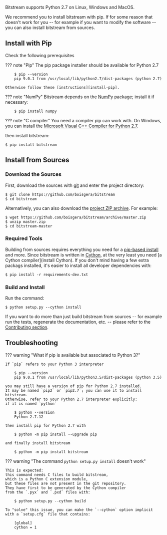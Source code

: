 

Bitstream supports Python 2.7 on Linux, Windows and MacOS.

We recommend you to install bitstream with pip. 
If for some reason that doesn't work for you 
-- for example if you want to modify the software -- 
you can also install bitstream from sources.

Install with Pip
--------------------------------------------------------------------------------

Check the following prerequisites 

??? note "Pip"
    The pip package installer should be available for Python 2.7

        $ pip --version
        pip 9.0.1 from /usr/local/lib/python2.7/dist-packages (python 2.7)

    Otherwise follow these [instructions][install-pip].

??? note "NumPy"
    Bitstream depends on the [NumPy] package; install it if necessary:

        $ pip install numpy

??? note "C compiler"
    You need a compiler pip can work with. 
    On Windows, you can install the 
    [Microsoft Visual C++ Compiler for Python 2.7][MSVC].

then install bitstream:

    $ pip install bitstream

[pip]: https://pypi.python.org/pypi/pip
[install-pip]: https://pip.pypa.io/en/stable/installing/
[NumPy]: http://www.numpy.org/
[MSVC]: https://www.microsoft.com/en-us/download/details.aspx?id=44266

Install from Sources
--------------------------------------------------------------------------------

### Download the Sources

First, download the sources with [git](https://git-scm.com/)
and enter the project directory:

    $ git clone https://github.com/boisgera/bitstream
    $ cd bitstream

Alternatively, you can also download the
[project ZIP archive](https://github.com/boisgera/bitstream/archive/master.zip).
For example:
        
    $ wget https://github.com/boisgera/bitstream/archive/master.zip
    $ unzip master.zip
    $ cd bitstream-master

### Required Tools

Building from sources requires everything you need for a 
[pip-based install](#install-with-pip) and more. 
Since bitstream is written in [Cython], at the very least
you need [a Cython compiler](install Cython).
If you don't mind having a few extra packags installed, 
it's easier to install all developer dependencies with:

    $ pip install -r requirements-dev.txt

### Build and Install

Run the command:

    $ python setup.py --cython install

If you want to do more than just build bitstream from sources
-- for example run the tests, regenerate the documentation, etc. --
please refer to the [Contributing section](contributing).

[Cython]: http://cython.org/#documentation
[Installing Cython]: http://docs.cython.org/en/latest/src/quickstart/install.html
[install Cython]: http://cython.readthedocs.io/en/latest/src/quickstart/install.html#installing-cython

Troubleshooting
--------------------------------------------------------------------------------

??? warning "What if pip is available but associated to Python 3?"

    If `pip` refers to your Python 3 interpreter

        $ pip --version
        pip 9.0.1 from /usr/local/lib/python3.5/dist-packages (python 3.5)

    you may still have a version of pip for Python 2.7 installed.
    It may be named `pip2` or `pip2.7`; you can use it to install bitstream.
    Otherwise, refer to your Python 2.7 interpreter explicitly: 
    if it is named `python`

        $ python --version
        Python 2.7.12

    then install pip for Python 2.7 with

        $ python -m pip install --upgrade pip

    and finally install bitstream

        $ python -m pip install bitstream


??? warning "The command `python setup.py install` doesn't work"

    This is expected:
    this command needs C files to build bitstream,
    which is a Python C extension module,
    but these files are not present in the git repository.
    They have first to be generated by the Cython compiler
    from the `.pyx` and `.pxd` files with:

        $ python setup.py --cython build

    To "solve" this issue, you can make the `--cython` option implicit
    with a `setup.cfg` file that contains:

        [global]
        cython = 1


